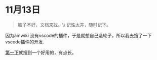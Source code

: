 # 11月13日

> 脑子不好，文档来找。\\\\
记性太差，随时记下。

因为amwiki 没有vscode的插件，于是就想自己造轮子，所以我去搜了一下vscode插件的开发.

[第一下](https://www.cnblogs.com/liuxianan/p/vscode-plugin-overview.html)就搜到一个好用的，有点长。

